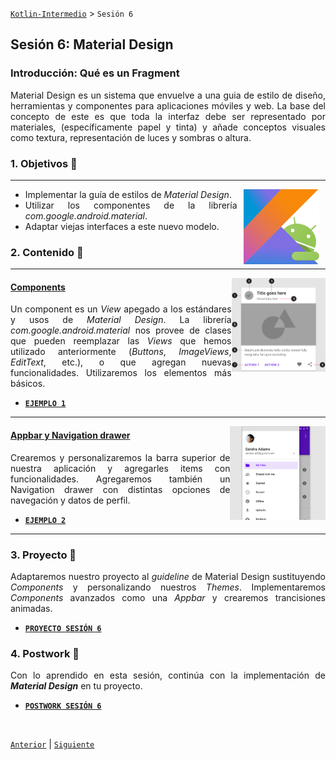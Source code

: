 [`Kotlin-Intermedio`](../Readme.md) > `Sesión 6`


## Sesión 6: Material Design

<div style="text-align: justify;">
  
  
  
### Introducción: Qué es un Fragment 

Material Design es un sistema que envuelve a una guia de estilo de diseño, herramientas y componentes para aplicaciones móviles y web. La base del concepto de este es que toda la interfaz debe ser representado por materiales, (específicamente papel y tinta) y añade conceptos visuales como textura, representación de luces y sombras o altura.

### 1. Objetivos :dart: 

---

<img src="../images/android-kotlin.png" align="right" height="120" hspace="10">

- Implementar la guía de estilos de _Material Design_.
- Utilizar los componentes de la librería _com.google.android.material_.
- Adaptar viejas interfaces a este nuevo modelo.


### 2. Contenido :blue_book:

---

<img src="images/card.png" align="right" height="150"> 

#### <ins>Components</ins>

Un component es un _View_ apegado a los estándares y usos de _Material Design_. La librería _com.google.android.material_ nos provee de clases que pueden reemplazar las _Views_ que hemos utilizado anteriormente (_Buttons_, _ImageViews_, _EditText_, etc.), o que agregan nuevas funcionalidades. Utilizaremos los elementos más básicos.

- [**`EJEMPLO 1`**](Ejemplo-01/Readme.md)

---

<img src="images/navigation-drawer.png" align="right" height="150"> 

#### <ins>Appbar y Navigation drawer</ins>

Crearemos y personalizaremos la barra superior de nuestra aplicación y agregarles items con funcionalidades. Agregaremos también un Navigation drawer con distintas opciones de navegación y datos de perfil.

- [**`EJEMPLO 2`**](Ejemplo-02/Readme.md)


---


### 3. Proyecto :hammer:

Adaptaremos nuestro proyecto al _guideline_ de Material Design sustituyendo _Components_ y personalizando nuestros _Themes_. Implementaremos _Components_ avanzados como una _Appbar_ y crearemos trancisiones animadas.

- [**`PROYECTO SESIÓN 6`**](Proyecto/Readme.md)

### 4. Postwork :memo:

Con lo aprendido en esta sesión, continúa con la implementación de ___Material Design___ en tu proyecto.

- [**`POSTWORK SESIÓN 6`**](Postwork/Readme.md)

<br/>

[`Anterior`](../Sesion-05/Readme.md) | [`Siguiente`](../Sesion-07/Readme.md)      

</div>

